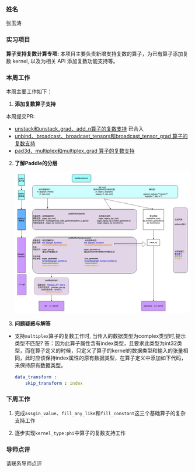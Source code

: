 ### 姓名
张玉涛
### 实习项目
**算子支持复数计算专项:** 本项目主要负责新增支持复数的算子，为已有算子添加复数 kernel, 以及为相关 API 添加复数功能支持等。

### 本周工作
本周主要工作如下：

1. **添加复数算子支持**

本周提交PR: 
 - [unstack和unstack_grad、add_n算子的复数支持](https://github.com/PaddlePaddle/Paddle/pull/59079) 已合入
 - [unbind、broadcast、broadcast_tensors和broadcast_tensor_grad 算子的复数支持](https://github.com/PaddlePaddle/Paddle/pull/59122)
 - [pad3d、multiplex和multiplex_grad 算子的复数支持](https://github.com/PaddlePaddle/Paddle/pull/59277) 

2. **了解Paddle的分层**

   ![complex_work](assets/paddle_layers.png)

3. **问题疑惑与解答**
* 支持`multiplex`算子的复数工作时, 当传入的数据类型为complex类型时,提示类型不匹配?
    答：因为此算子属性含有index类型，且要求此类型为int32类型，而在算子定义的时候，只定义了算子的kernel的数据类型和输入的张量相同，此时应该保持index属性的原有数据类型，在算子定义中添加如下代码，来保持原有数据类型。
    
    ```yaml
    data_transform :
        skip_transform : index
    ```


### 下周工作

1. 完成`assgin_value`、`fill_any_like`和`fill_constant`这三个基础算子的复杂支持工作

2. 逐步实现`kernel_type:phi`中算子的复数支持工作

### 导师点评
请联系导师点评